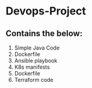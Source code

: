 # Devops-Project

Contains the below:
---
1. Simple Java Code
2. Dockerfile
3. Ansible playbook 
4. K8s manifests
5. Dockerfile
6. Terraform code
